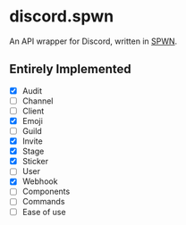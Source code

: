 # discord.spwn
An API wrapper for Discord, written in [SPWN](https://github.com/Spu7Nix/SPWN-language).

## Entirely Implemented
- [X] Audit
- [ ] Channel
- [ ] Client
- [X] Emoji
- [ ] Guild
- [X] Invite
- [X] Stage
- [X] Sticker
- [ ] User
- [X] Webhook
- [ ] Components
- [ ] Commands
- [ ] Ease of use